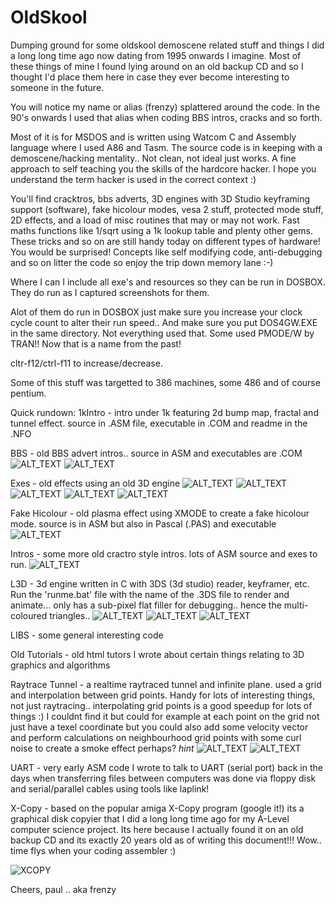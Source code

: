 OldSkool
========

Dumping ground for some oldskool demoscene related stuff and things I did a long long time ago now dating from 1995 onwards I imagine. 
Most of these things of mine I found lying around on an old backup CD and so I thought I'd place them here in case they ever become interesting to someone in the future.

You will notice my name or alias (frenzy) splattered around the code. In the 90's onwards I used that alias when coding BBS intros, cracks and so forth.

Most of it is for MSDOS and is written using Watcom C and Assembly language where I used A86 and Tasm. The source code is in keeping with a demoscene/hacking mentality.. Not clean, not ideal just works. A fine approach to self teaching you the skills of the hardcore hacker. I hope you understand the term hacker is used in the correct context :)

You'll find cracktros, bbs adverts, 3D engines with 3D Studio keyframing support (software), fake hicolour modes, vesa 2 stuff, protected mode stuff, 2D effects, and a load of misc routines that may or may not work. Fast maths functions like 1/sqrt using a 1k lookup table and plenty other gems. These tricks and so on are still handy today on different types of hardware! You would be surprised! Concepts like self modifying code, anti-debugging and so on litter the code so enjoy the trip down memory lane :-)

Where I can I include all exe's and resources so they can be run in DOSBOX. They do run as I captured screenshots for them.

Alot of them do run in DOSBOX just make sure you increase your clock cycle count to alter their run speed.. And make sure you put DOS4GW.EXE in the same directory. Not everything used that. Some used PMODE/W by TRAN!! Now that is a name from the past!

cltr-f12/ctrl-f11 to increase/decrease.

Some of this stuff was targetted to 386 machines, some 486 and of course pentium.

Quick rundown:
1kIntro - intro under 1k featuring 2d bump map, fractal and tunnel effect. source in .ASM file, executable in .COM and readme in the .NFO

BBS - old BBS advert intros.. source in ASM and executables are .COM
![ALT_TEXT](/bbs-intro.png?raw=true "tesko.com")
![ALT_TEXT](/bbs-intro-2.png?raw=true "intro2.com")

Exes - old effects using an old 3D engine
![ALT_TEXT](/2d-bumpmapping.png?raw=true "tesko.com")
![ALT_TEXT](/clothsim.png?raw=true "clothsim")
![ALT_TEXT](/dolphin-swim.png?raw=true "phong animated dolphin")
![ALT_TEXT](/water-duck.png?raw=true "water effect + gouraud shaded duck")
![ALT_TEXT](/rock-phong.png?raw=true "moprhing rock object + phong shaded texture mapping")

Fake Hicolour - old plasma effect using XMODE to create a fake hicolour mode. source is in ASM but also in Pascal (.PAS) and executable
![ALT_TEXT](/plasma.png?raw=true "plasma.com")

Intros - some more old cractro style intros. lots of ASM source and exes to run.
![ALT_TEXT](/hack-intro.png?raw=true "intro.com")

L3D - 3d engine written in C with 3DS (3d studio) reader, keyframer, etc. Run the 'runme.bat' file with the name of the .3DS file to render and animate... only has a sub-pixel flat filler for debugging.. hence the multi-coloured triangles..
![ALT_TEXT](/l3d-1.png?raw=true "L3D engine")
![ALT_TEXT](/l3d-2.png?raw=true "L3D engine")
![ALT_TEXT](/l3d-3.png?raw=true "L3D engine")


LIBS - some general interesting code

Old Tutorials - old html tutors I wrote about certain things relating to 3D graphics and algorithms

Raytrace Tunnel - a realtime raytraced tunnel and infinite plane. used a grid and interpolation between grid points. Handy for lots of interesting things, not just raytracing.. interpolating grid points is a good speedup for lots of things :)
I couldnt find it but could for example at each point on the grid not just have a texel coordinate but you could also add some velocity vector and perform calculations on neighbourhood grid points with some curl noise to create a smoke effect perhaps? *hint*
![ALT_TEXT](/raytrace-tunnel.png?raw=true "Realtime raytracing")
![ALT_TEXT](/raytrace-plane.png?raw=true "Realtime raytracing")


UART - very early ASM code I wrote to talk to UART (serial port) back in the days when transferring files between computers was done via floppy disk and serial/parallel cables using tools like laplink!

X-Copy - based on the popular amiga X-Copy program (google it!) its a graphical disk copyier that I did a long long time ago for my A-Level computer science project. Its here because I actually found it on an old backup CD and its exactly 20 years old as of writing this document!!! Wow.. time flys when your coding assembler :)

![XCOPY](/xcopy-pc.png?raw=true "XCOPY-PC screenshot")

Cheers,
paul .. aka frenzy

